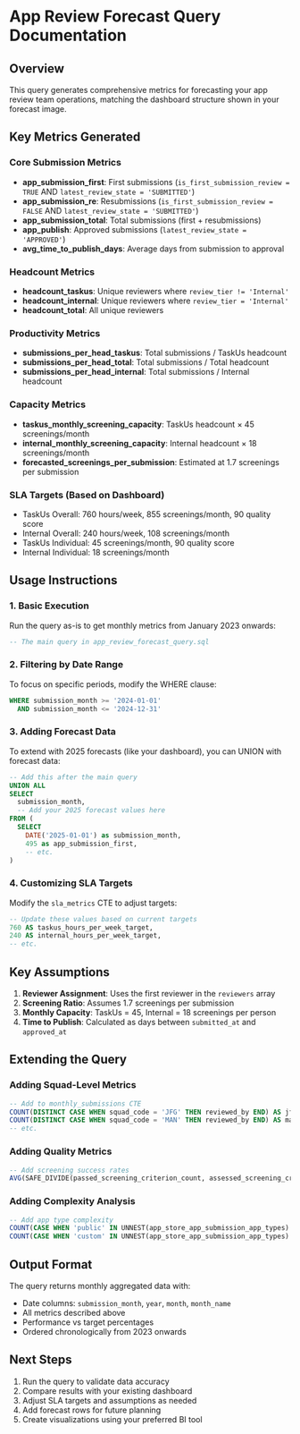 # App Review Forecast Query Documentation

## Overview
This query generates comprehensive metrics for forecasting your app review team operations, matching the dashboard structure shown in your forecast image.

## Key Metrics Generated

### Core Submission Metrics
- **app_submission_first**: First submissions (`is_first_submission_review = TRUE` AND `latest_review_state = 'SUBMITTED'`)
- **app_submission_re**: Resubmissions (`is_first_submission_review = FALSE` AND `latest_review_state = 'SUBMITTED'`)
- **app_submission_total**: Total submissions (first + resubmissions)
- **app_publish**: Approved submissions (`latest_review_state = 'APPROVED'`)
- **avg_time_to_publish_days**: Average days from submission to approval

### Headcount Metrics
- **headcount_taskus**: Unique reviewers where `review_tier != 'Internal'`
- **headcount_internal**: Unique reviewers where `review_tier = 'Internal'`
- **headcount_total**: All unique reviewers

### Productivity Metrics
- **submissions_per_head_taskus**: Total submissions / TaskUs headcount
- **submissions_per_head_total**: Total submissions / Total headcount
- **submissions_per_head_internal**: Total submissions / Internal headcount

### Capacity Metrics
- **taskus_monthly_screening_capacity**: TaskUs headcount × 45 screenings/month
- **internal_monthly_screening_capacity**: Internal headcount × 18 screenings/month
- **forecasted_screenings_per_submission**: Estimated at 1.7 screenings per submission

### SLA Targets (Based on Dashboard)
- TaskUs Overall: 760 hours/week, 855 screenings/month, 90 quality score
- Internal Overall: 240 hours/week, 108 screenings/month
- TaskUs Individual: 45 screenings/month, 90 quality score
- Internal Individual: 18 screenings/month

## Usage Instructions

### 1. Basic Execution
Run the query as-is to get monthly metrics from January 2023 onwards:

```sql
-- The main query in app_review_forecast_query.sql
```

### 2. Filtering by Date Range
To focus on specific periods, modify the WHERE clause:

```sql
WHERE submission_month >= '2024-01-01' 
  AND submission_month <= '2024-12-31'
```

### 3. Adding Forecast Data
To extend with 2025 forecasts (like your dashboard), you can UNION with forecast data:

```sql
-- Add this after the main query
UNION ALL
SELECT 
  submission_month,
  -- Add your 2025 forecast values here
FROM (
  SELECT 
    DATE('2025-01-01') as submission_month,
    495 as app_submission_first,
    -- etc.
)
```

### 4. Customizing SLA Targets
Modify the `sla_metrics` CTE to adjust targets:

```sql
-- Update these values based on current targets
760 AS taskus_hours_per_week_target,
240 AS internal_hours_per_week_target,
-- etc.
```

## Key Assumptions

1. **Reviewer Assignment**: Uses the first reviewer in the `reviewers` array
2. **Screening Ratio**: Assumes 1.7 screenings per submission
3. **Monthly Capacity**: TaskUs = 45, Internal = 18 screenings per person
4. **Time to Publish**: Calculated as days between `submitted_at` and `approved_at`

## Extending the Query

### Adding Squad-Level Metrics
```sql
-- Add to monthly_submissions CTE
COUNT(DISTINCT CASE WHEN squad_code = 'JFG' THEN reviewed_by END) AS jfg_headcount,
COUNT(DISTINCT CASE WHEN squad_code = 'MAN' THEN reviewed_by END) AS man_headcount,
-- etc.
```

### Adding Quality Metrics
```sql
-- Add screening success rates
AVG(SAFE_DIVIDE(passed_screening_criterion_count, assessed_screening_criterion_count)) AS avg_screening_pass_rate,
```

### Adding Complexity Analysis
```sql
-- Add app type complexity
COUNT(CASE WHEN 'public' IN UNNEST(app_store_app_submission_app_types) THEN 1 END) AS public_app_submissions,
COUNT(CASE WHEN 'custom' IN UNNEST(app_store_app_submission_app_types) THEN 1 END) AS custom_app_submissions,
```

## Output Format
The query returns monthly aggregated data with:
- Date columns: `submission_month`, `year`, `month`, `month_name`
- All metrics described above
- Performance vs target percentages
- Ordered chronologically from 2023 onwards

## Next Steps
1. Run the query to validate data accuracy
2. Compare results with your existing dashboard
3. Adjust SLA targets and assumptions as needed
4. Add forecast rows for future planning
5. Create visualizations using your preferred BI tool

